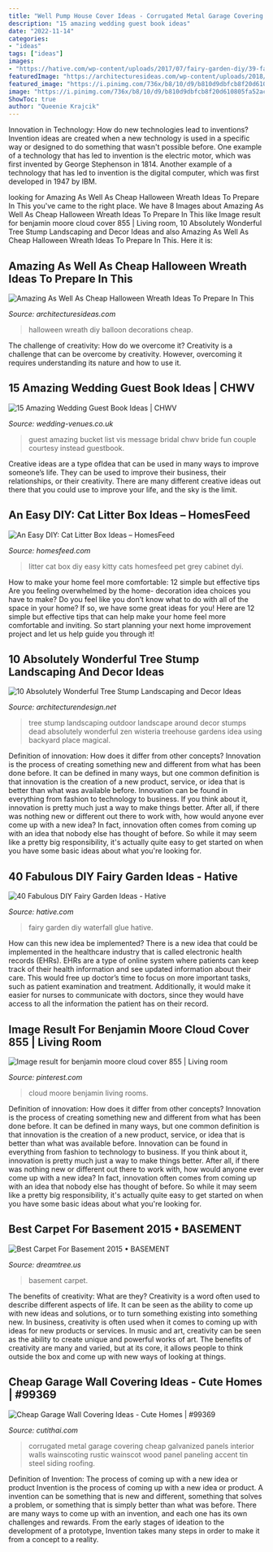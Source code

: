 ```yaml
---
title: "Well Pump House Cover Ideas - Corrugated Metal Garage Covering Cheap Galvanized Panels Interior Walls Wainscoting Rustic Wainscot Wood Panel Paneling Accent Tin Steel Siding Roofing"
description: "15 amazing wedding guest book ideas"
date: "2022-11-14"
categories:
- "ideas"
tags: ["ideas"]
images:
- "https://hative.com/wp-content/uploads/2017/07/fairy-garden-diy/39-fairy-garden-diy-ideas-tutorials.jpg"
featuredImage: "https://architecturesideas.com/wp-content/uploads/2018/10/diy-halloween-wreath-18.png"
featured_image: "https://i.pinimg.com/736x/b8/10/d9/b810d9dbfcb8f20d610805fa52ac70fc.jpg"
image: "https://i.pinimg.com/736x/b8/10/d9/b810d9dbfcb8f20d610805fa52ac70fc.jpg"
ShowToc: true
author: "Queenie Krajcik"
---
```



Innovation in Technology: How do new technologies lead to inventions?
Invention ideas are created when a new technology is used in a specific way or designed to do something that wasn't possible before. One example of a technology that has led to invention is the electric motor, which was first invented by George Stephenson in 1814. Another example of a technology that has led to invention is the digital computer, which was first developed in 1947 by IBM.

	

		
looking for Amazing As Well As Cheap Halloween Wreath Ideas To Prepare In This you've came to the right place. We have 8 Images about Amazing As Well As Cheap Halloween Wreath Ideas To Prepare In This like Image result for benjamin moore cloud cover 855 | Living room, 10 Absolutely Wonderful Tree Stump Landscaping and Decor Ideas and also Amazing As Well As Cheap Halloween Wreath Ideas To Prepare In This. Here it is:
		
    
## Amazing As Well As Cheap Halloween Wreath Ideas To Prepare In This

<img loading=lazy src="https://architecturesideas.com/wp-content/uploads/2018/10/diy-halloween-wreath-18.png" onerror="this.onerror=null;this.src='https://tse3.mm.bing.net/th?id=OIP.3vKnAxIyrGQcNpoaph6e-QHaLH&amp;pid=15.1';" alt="Amazing As Well As Cheap Halloween Wreath Ideas To Prepare In This">

_Source: architecturesideas.com_

>halloween wreath diy balloon decorations cheap. 

	

The challenge of creativity: How do we overcome it?
Creativity is a challenge that can be overcome by creativity. However, overcoming it requires understanding its nature and how to use it.

    
## 15 Amazing Wedding Guest Book Ideas | CHWV

<img loading=lazy src="https://www.wedding-venues.co.uk/sites/default/files/Wedding-guest-book-ideas-TheBucketList_VisPhotography.jpg" onerror="this.onerror=null;this.src='https://tse2.mm.bing.net/th?id=OIP.PdIrjPu6Ves0wkrl5gsz_wHaLH&amp;pid=15.1';" alt="15 Amazing Wedding Guest Book Ideas | CHWV">

_Source: wedding-venues.co.uk_

>guest amazing bucket list vis message bridal chwv bride fun couple courtesy instead guestbook. 

	

Creative ideas are a type ofIdea that can be used in many ways to improve someone’s life. They can be used to improve their business, their relationships, or their creativity. There are many different creative ideas out there that you could use to improve your life, and the sky is the limit.

    
## An Easy DIY: Cat Litter Box Ideas – HomesFeed

<img loading=lazy src="https://homesfeed.com/wp-content/uploads/2015/11/home-made-cat-litter-box-ideas-made-of-grey-plastics-completed-with-cover-and-beige-comfy-rug.jpg" onerror="this.onerror=null;this.src='https://tse4.mm.bing.net/th?id=OIP.TlCWxmsHmGjih8Ta55eQJQHaFj&amp;pid=15.1';" alt="An Easy DIY: Cat Litter Box Ideas – HomesFeed">

_Source: homesfeed.com_

>litter cat box diy easy kitty cats homesfeed pet grey cabinet dyi. 

	

How to make your home feel more comfortable: 12 simple but effective tips
Are you feeling overwhelmed by the home- decoration idea choices you have to make? Do you feel like you don’t know what to do with all of the space in your home? If so, we have some great ideas for you! Here are 12 simple but effective tips that can help make your home feel more comfortable and inviting. So start planning your next home improvement project and let us help guide you through it!

    
## 10 Absolutely Wonderful Tree Stump Landscaping And Decor Ideas

<img loading=lazy src="http://cdn.architecturendesign.net/wp-content/uploads/2016/06/2-1.jpg" onerror="this.onerror=null;this.src='https://tse3.mm.bing.net/th?id=OIP.2d_8QYht6qTuityiUrswGgHaE8&amp;pid=15.1';" alt="10 Absolutely Wonderful Tree Stump Landscaping and Decor Ideas">

_Source: architecturendesign.net_

>tree stump landscaping outdoor landscape around decor stumps dead absolutely wonderful zen wisteria treehouse gardens idea using backyard place magical. 

	

Definition of innovation: How does it differ from other concepts?
Innovation is the process of creating something new and different from what has been done before. It can be defined in many ways, but one common definition is that innovation is the creation of a new product, service, or idea that is better than what was available before. Innovation can be found in everything from fashion to technology to business.
If you think about it, innovation is pretty much just a way to make things better. After all, if there was nothing new or different out there to work with, how would anyone ever come up with a new idea? In fact, innovation often comes from coming up with an idea that nobody else has thought of before. So while it may seem like a pretty big responsibility, it's actually quite easy to get started on when you have some basic ideas about what you're looking for.

    
## 40 Fabulous DIY Fairy Garden Ideas - Hative

<img loading=lazy src="https://hative.com/wp-content/uploads/2017/07/fairy-garden-diy/39-fairy-garden-diy-ideas-tutorials.jpg" onerror="this.onerror=null;this.src='https://tse3.mm.bing.net/th?id=OIP.nrGC4VbqGBCbXvcamnx1BwAAAA&amp;pid=15.1';" alt="40 Fabulous DIY Fairy Garden Ideas - Hative">

_Source: hative.com_

>fairy garden diy waterfall glue hative. 

	

How can this new idea be implemented?
There is a new idea that could be implemented in the healthcare industry that is called electronic health records (EHRs). EHRs are a type of online system where patients can keep track of their health information and see updated information about their care. This would free up doctor’s time to focus on more important tasks, such as patient examination and treatment. Additionally, it would make it easier for nurses to communicate with doctors, since they would have access to all the information the patient has on their record.

    
## Image Result For Benjamin Moore Cloud Cover 855 | Living Room

<img loading=lazy src="https://i.pinimg.com/736x/b8/10/d9/b810d9dbfcb8f20d610805fa52ac70fc.jpg" onerror="this.onerror=null;this.src='https://tse4.mm.bing.net/th?id=OIP.-xEGqbiQyNVBIU8nwg3rVwHaLH&amp;pid=15.1';" alt="Image result for benjamin moore cloud cover 855 | Living room">

_Source: pinterest.com_

>cloud moore benjamin living rooms. 

	

Definition of innovation: How does it differ from other concepts?
Innovation is the process of creating something new and different from what has been done before. It can be defined in many ways, but one common definition is that innovation is the creation of a new product, service, or idea that is better than what was available before. Innovation can be found in everything from fashion to technology to business.
If you think about it, innovation is pretty much just a way to make things better. After all, if there was nothing new or different out there to work with, how would anyone ever come up with a new idea? In fact, innovation often comes from coming up with an idea that nobody else has thought of before. So while it may seem like a pretty big responsibility, it's actually quite easy to get started on when you have some basic ideas about what you're looking for.

    
## Best Carpet For Basement 2015 • BASEMENT

<img loading=lazy src="https://s3.wasabisys.com/dreamtree/2017/08/best-carpet-for-basement-2015-1024x1024.jpg" onerror="this.onerror=null;this.src='https://tse2.mm.bing.net/th?id=OIP.0uSryqNjOh3lB7QR_bxZ5gHaHa&amp;pid=15.1';" alt="Best Carpet For Basement 2015 • BASEMENT">

_Source: dreamtree.us_

>basement carpet. 

	

The benefits of creativity: What are they?
Creativity is a word often used to describe different aspects of life. It can be seen as the ability to come up with new ideas and solutions, or to turn something existing into something new. In business, creativity is often used when it comes to coming up with ideas for new products or services. In music and art, creativity can be seen as the ability to create unique and powerful works of art. The benefits of creativity are many and varied, but at its core, it allows people to think outside the box and come up with new ways of looking at things.

    
## Cheap Garage Wall Covering Ideas - Cute Homes | #99369

<img loading=lazy src="https://cdn.cutithai.com/wp-content/uploads/cheap-garage-wall-covering-ideas_114279.jpg" onerror="this.onerror=null;this.src='https://tse1.mm.bing.net/th?id=OIP.hJ9AK6SItSng9WF_dNGQaQHaE2&amp;pid=15.1';" alt="Cheap Garage Wall Covering Ideas - Cute Homes | #99369">

_Source: cutithai.com_

>corrugated metal garage covering cheap galvanized panels interior walls wainscoting rustic wainscot wood panel paneling accent tin steel siding roofing. 

	

Definition of Invention: The process of coming up with a new idea or product
Invention is the process of coming up with a new idea or product. A invention can be something that is new and different, something that solves a problem, or something that is simply better than what was before. There are many ways to come up with an invention, and each one has its own challenges and rewards. From the early stages of ideation to the development of a prototype, Invention takes many steps in order to make it from a concept to a reality.

